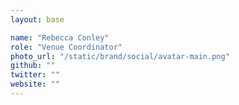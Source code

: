```yaml
---
layout: base

name: "Rebecca Conley"
role: "Venue Coordinator"
photo_url: "/static/brand/social/avatar-main.png"
github: ""
twitter: ""
website: ""
---
```

